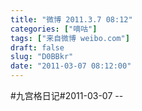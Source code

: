 ```yaml
---
title: "微博 2011.3.7 08:12"
categories: ["嘀咕"]
tags: ["来自微博 weibo.com"]
draft: false
slug: "D0BBkr"
date: "2011-03-07 08:12:00"
---
```


<p>#九宫格日记#2011-03-07 -- </p>
